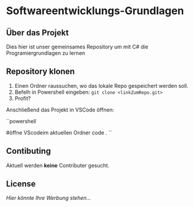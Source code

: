 # Softwareentwicklungs-Grundlagen

## Über das Projekt 

Dies hier ist unser gemeinsames Repository um mit C# die Programiergrundlagen zu lernen 

## Repository klonen 

1. Einen Ordner raussuchen, wo das lokale Repo gespeichert werden soll. 
2. Befelh in Powershell eingeben: `git clone <linkZumRepo.git>`
3. Profit?

Anschließend das Projekt in VSCode öffnen:

``powershell

#öffne VScodeim aktuellen Ordner
code  .
``

## Contibuting 

Aktuell werden **keine** Contributer gesucht.

## License

*Hier könnte Ihre Werbung stehen...*